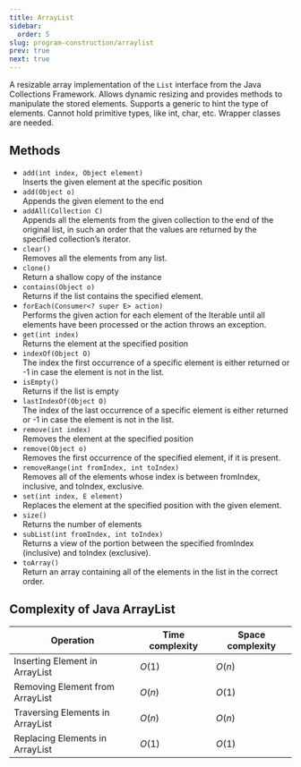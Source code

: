 ```yaml
---
title: ArrayList
sidebar:
  order: 5
slug: program-construction/arraylist
prev: true
next: true
---
```


A resizable array implementation of the `List` interface from the Java
Collections Framework. Allows dynamic resizing and provides methods to
manipulate the stored elements. Supports a generic to hint the type of elements.
Cannot hold primitive types, like int, char, etc. Wrapper classes are needed.

## Methods

- `add(int index, Object element)`  
  Inserts the given element at the specific position
- `add(Object o)`  
  Appends the given element to the end
- `addAll(Collection C)`  
  Appends all the elements from the given collection to the end of the original
  list, in such an order that the values are returned by the specified
  collection’s iterator.
- `clear()`  
  Removes all the elements from any list.
- `clone()`  
  Return a shallow copy of the instance
- `contains(Object o)`  
  Returns if the list contains the specified element.
- `forEach(Consumer<? super E> action)`  
  Performs the given action for each element of the Iterable until all elements
  have been processed or the action throws an exception.
- `get(int index)`  
  Returns the element at the specified position
- `indexOf(Object O)`  
  The index the first occurrence of a specific element is either returned or -1
  in case the element is not in the list.
- `isEmpty()`  
  Returns if the list is empty
- `lastIndexOf(Object O)`  
  The index of the last occurrence of a specific element is either returned or
  -1 in case the element is not in the list.
- `remove(int index)`  
  Removes the element at the specified position
- `remove(Object o)`  
  Removes the first occurrence of the specified element, if it is present.
- `removeRange(int fromIndex, int toIndex)`  
  Removes all of the elements whose index is between fromIndex, inclusive, and
  toIndex, exclusive.
- `set(int index, E element)`  
  Replaces the element at the specified position with the given element.
- `size()`  
  Returns the number of elements
- `subList(int fromIndex, int toIndex)`  
  Returns a view of the portion between the specified fromIndex (inclusive) and
  toIndex (exclusive).
- `toArray()`  
  Return an array containing all of the elements in the list in the correct
  order.

## Complexity of Java ArrayList

| Operation                        | Time complexity | Space complexity |
| -------------------------------- | --------------- | ---------------- |
| Inserting Element in ArrayList   | $O(1)$          | $O(n)$           |
| Removing Element from ArrayList  | $O(n)$          | $O(1)$           |
| Traversing Elements in ArrayList | $O(n)$          | $O(n)$           |
| Replacing Elements in ArrayList  | $O(1)$          | $O(1)$           |
